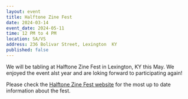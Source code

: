 ```yaml
---
layout: event
title: Halftone Zine Fest
date: 2024-03-14
event_date: 2024-05-11
time: 12 PM to 4 PM
location: SA/VS
address: 236 Bolivar Street, Lexington  KY
published: false
---
```


We will be tabling at Halftone Zine Fest in Lexington, KY this May. We enjoyed the event alst year and are loking forward to participating again!

Please check the [Halftone Zine Fest website](https://www.halftonezinefest.org/) for the most up to date information about the fest.

<!--more-->
